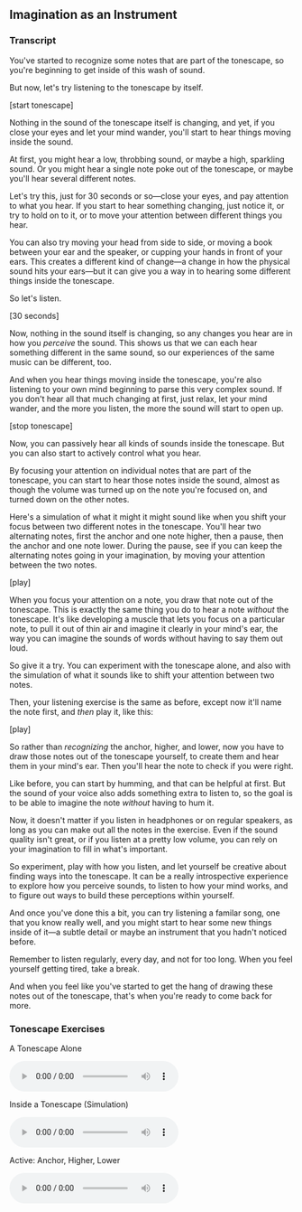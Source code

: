 ## Imagination as an Instrument




### Transcript

You've started to recognize some notes that are part of the tonescape, so you're beginning to get inside of this wash of sound. 

But now, let's try listening to the tonescape by itself. 

[start tonescape]

Nothing in the sound of the tonescape itself is changing, and yet, if you close your eyes and let your mind wander, you'll start to hear things moving inside the sound.

At first, you might hear a low, throbbing sound, or maybe a high, sparkling sound. Or you might hear a single note poke out of the tonescape, or maybe you'll hear several different notes. 

Let's try this, just for 30 seconds or so&mdash;close your eyes, and pay attention to what you hear. If you start to hear something changing, just notice it, or try to hold on to it, or to move your attention between different things you hear.

You can also try moving your head from side to side, or moving a book between your ear and the speaker, or cupping your hands in front of your ears. This creates a different kind of change&mdash;a change in how the physical sound hits your ears&mdash;but it can give you a way in to hearing some different things inside the tonescape. 

So let's listen.

[30 seconds]

Now, nothing in the sound itself is changing, so any changes you hear are in how you *perceive* the sound. This shows us that we can each hear something different in the same sound, so our experiences of the same music can be different, too.

And when you hear things moving inside the tonescape, you're also listening to your own mind beginning to parse this very complex sound. If you don't hear all that much changing at first, just relax, let your mind wander, and the more you listen, the more the sound will start to open up.

[stop tonescape]

Now, you can passively hear all kinds of sounds inside the tonescape. But you can also start to actively control what you hear.

By focusing your attention on individual notes that are part of the tonescape, you can start to hear those notes inside the sound, almost as though the volume was turned up on the note you're focused on, and turned down on the other notes.

Here's a simulation of what it might it might sound like when you shift your focus between two different notes in the tonescape. You'll hear two alternating notes, first the anchor and one note higher, then a pause, then the anchor and one note lower. During the pause, see if you can keep the alternating notes going in your imagination, by moving your attention between the two notes.

[play]

When you focus your attention on a note, you draw that note out of the tonescape. This is exactly the same thing you do to hear a note *without* the tonescape. It's like developing a muscle that lets you focus on a particular note, to pull it out of thin air and imagine it clearly in your mind's ear, the way you can imagine the sounds of words without having to say them out loud. 

So give it a try. You can experiment with the tonescape alone, and also with the simulation of what it sounds like to shift your attention between two notes.

Then, your listening exercise is the same as before, except now it'll name the note first, and *then* play it, like this:

[play]

So rather than *recognizing* the anchor, higher, and lower, now you have to draw those notes out of the tonescape yourself, to create them and hear them in your mind's ear. Then you'll hear the note to check if you were right.

Like before, you can start by humming, and that can be helpful at first. But the sound of your voice also adds something extra to listen to, so the goal is to be able to imagine the note *without* having to hum it.

Now, it doesn't matter if you listen in headphones or on regular speakers, as long as you can make out all the notes in the exercise. Even if the sound quality isn't great, or if you listen at a pretty low volume, you can rely on your imagination to fill in what's important.

So experiment, play with how you listen, and let yourself be creative about finding ways into the tonescape. It can be a really introspective experience to explore how you perceive sounds, to listen to how your mind works, and to figure out ways to build these perceptions within yourself.

And once you've done this a bit, you can try listening a familar song, one that you know really well, and you might start to hear some new things inside of it&mdash;a subtle detail or maybe an instrument that you hadn't noticed before.

Remember to listen regularly, every day, and not for too long. When you feel yourself getting tired, take a break.

And when you feel like you've started to get the hang of drawing these notes out of the tonescape, that's when you're ready to come back for more.




### Tonescape Exercises

A Tonescape Alone

<audio controls src="../media/group_1_neutral.mp3"></audio>



Inside a Tonescape (Simulation)

<audio controls src="../media/inside_a_tonescape.mp3"></audio>



Active: Anchor, Higher, Lower

<audio controls src="../media/tonescapes_3.mp3"></audio>
